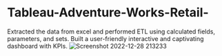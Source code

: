 # Tableau-Adventure-Works-Retail-
Extracted the data from excel and performed ETL using calculated fields, parameters, and sets. Built a user-friendly interactive and captivating dashboard with KPIs.
![Screenshot 2022-12-28 213233](https://user-images.githubusercontent.com/119726457/211075848-8a007ef6-8a3e-4199-9580-d62a5e0685cf.jpg)
